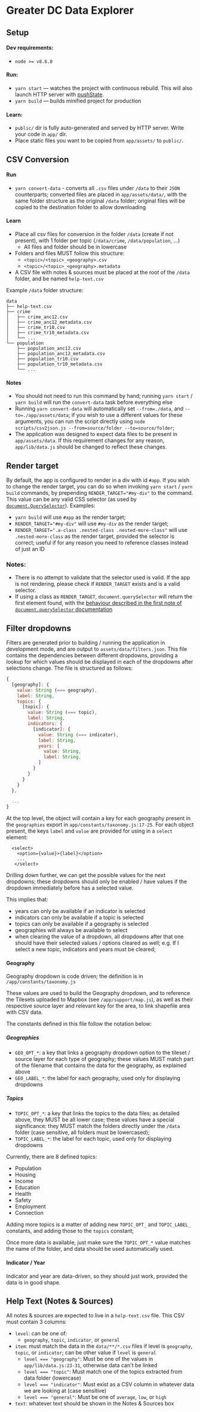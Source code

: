 Greater DC Data Explorer
===

Setup
---

#### Dev requirements:
  * `node >= v8.6.0`

#### Run:
  * `yarn start` — watches the project with continuous rebuild. This will also launch HTTP server with [pushState](https://developer.mozilla.org/en-US/docs/Web/Guide/API/DOM/Manipulating_the_browser_history).
  * `yarn build` — builds minified project for production

#### Learn:
  * `public/` dir is fully auto-generated and served by HTTP server.  Write your code in `app/` dir.
  * Place static files you want to be copied from `app/assets/` to `public/`.

CSV Conversion
---

#### Run
  * `yarn convert-data` - converts all `.csv` files under `/data` to their `JSON` counterparts; converted files are placed in `app/assets/data/`, with the same folder structure as the original `/data` folder; original files will be copied to the destination folder to allow downloading

#### Learn
  * Place all csv files for conversion in the folder `/data` (create if not present), with 1 folder per topic (`/data/crime`, `/data/population`, ...)
     * All files and folder should be in lowercase
  * Folders and files MUST follow this structure:
     * `<topic>/<topic>_<geography>.csv`
     * `<topic>/<topic>_<geography>.metadata`
  * A CSV file with notes & sources must be placed at the root of the `/data` folder, and be named `help-text.csv`

Example `/data` folder structure:

```
data
├── help-text.csv
├── crime
│   ├── crime_anc12.csv
│   ├── crime_anc12_metadata.csv
│   ├── crime_tr10.csv
│   ├── crime_tr10_metadata.csv
│   └── ...
└── population
    ├── population_anc12.csv
    ├── population_anc12_metadata.csv
    ├── population_tr10.csv
    ├── population_tr10_metadata.csv
    └── ...
```

#### Notes
  * You should not need to run this command by hand; running `yarn start` / `yarn build` will run the `convert-data` task before everything else
  * Running `yarn convert-data` will automatically set `--from=./data`, and `--to=./app/assets/data`; if you wish to use a different values for these arguments, you can run the script directly using `node scripts/csv2json.js --from=source/folder --to=source/folder`;
  * The application was designed to expect data files to be present in `app/assets/data`. If this requirement changes for any reason, `app/lib/data.js` should be changed to reflect these changes.

Render target
---
By default, the app is configured to render in a div with id `#app`. If you wish to change the render target, you can do so when invoking `yarn start` / `yarn build` commands, by prepending `RENDER_TARGET="#my-div"` to the command. This value can be any valid CSS selector (as used by [`document.QuerySelector`](https://developer.mozilla.org/en-US/docs/Web/API/Document/querySelector)). Examples:

* `yarn build` will use `#app` as the render target;
* `RENDER_TARGET="#my-div"` will use `#my-div` as the render target;
* `RENDER_TARGET=".a-class .nested-class .nested-more-class"` will use `.nested-more-class` as the render target, provided the selector is correct; useful if for any reason you need to reference classes instead of just an ID

### Notes:

* There is no attempt to validate that the selector used is valid. If the app is not rendering, please check if `RENDER_TARGET` exists and is a valid selector.
* If using a class as `RENDER_TARGET`, `document.querySelector` will return the first element found, with the [behaviour described in the first note of `document.querySelector` documentation](https://developer.mozilla.org/en-US/docs/Web/API/Document/querySelector)

Filter dropdowns
---

Filters are generated prior to building / running the application in development mode, and are output to `assets/data/filters.json`. This file contains the dependencies between different dropdowns, providing a lookup for which values should be displayed in each of the dropdowns after selections change. The file is structured as follows:

```js
{
  [geography]: {
    value: String (=== geography),
    label: String,
    topics: {
      [topic]: {
        value: String (=== topic),
        label: String,
        indicators: {
          [indicator]: {
            value: String (=== indicator),
            label: String,
            years: [
              value: String,
              label: String,
            ]
          }
        }
      }
    }
  },

  ...
}
```

At the top level, the object will contain a key for each geography present in the `geographies` export in `app/constants/taxonomy.js:17-25`. For each object present, the keys `label` and `value` are provided for using in a `select` element:

```
  <select>
    <option={value}>{label}</option>
    ...
   </select>
```

Drilling down further, we can get the possible values for the next dropdowns; these dropdowns should only be enabled / have values if the dropdown immediately before has a selected value.

This implies that:

* years can only be available if an indicator is selected
* indicators can only be available if a topic is selected
* topics can only be available if a geography is selected
* geographies will always be available to select
* when clearing the value of a dropdown, all dropdowns after that one should have their selected values / options cleared as well; e.g. If I select a new topic, indicators and years *must* be cleared;

#### Geography

Geography dropdown is code driven; the definition is in `/app/constants/taxonomy.js`

These values are used to build the Geography dropdown, and to reference the Tilesets uploaded to Mapbox (see `/app/support/map.js`), as well as their respective source layer and relevant key for the area, to link shapefile area with CSV data.

The constants defined in this file follow the notation below:

##### Geographies

* `GEO_OPT_*`: a key that links a geography dropdown option to the tileset / source layer for each type of geography; these values MUST match part of the filename that contains the data for the geography, as explained above
* `GEO_LABEL_*`: the label for each geography, used only for displaying dropdowns

##### Topics

* `TOPIC_OPT_*`: a key that links the topics to the data files; as detailed above, they MUST be all lower case; these values have a special significance: they MUST match the folders directly under the `/data` folder (case sensitive, all folders must be lowercased);
* `TOPIC_LABEL_*`: the label for each topic, used only for displaying dropdowns

Currently, there are 8 defined topics:

* Population
* Housing
* Income
* Education
* Health
* Safety
* Employment
* Connection

Adding more topics is a matter of adding new `TOPIC_OPT_` and `TOPIC_LABEL_` constants, and adding those to the `topics` constant;

Once more data is available, just make sure the `TOPIC_OPT_*` value matches the name of the folder, and data should be used automatically used.

#### Indicator / Year

Indicator and year are data-driven, so they should just work, provided the data is in good shape.

Help Text (Notes & Sources)
---

All notes & sources are expected to live in a `help-text.csv` file. This CSV must contain 3 columns:

* `level`: can be one of:
  * `geography`, `topic`, `indicator`, or `general`
* `item`: must match the data in the `data/**/*.csv` files if level is `geography`, `topic`, or `indicator`; can be other value if `level` is `general`
  * `level === "geography"`: Must be one of the values in `app/lib/data.js:23-31`, otherwise data can't be linked
  * `level === "topic"`: Must match one of the topics extracted from data folder (lowercase)
  * `level === "indicator"`: Must exist as a CSV column in whatever data we are looking at (case sensitive)
  * `level === "general"`: Must be one of `average`, `low`, or `high`
* `text`: whatever text should be shown in the Notes & Sources box
